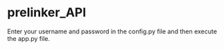 # prelinker_API

Enter your username and password in the config.py file and then execute the app.py file.
